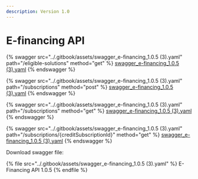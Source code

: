```yaml
---
description: Version 1.0
---
```


# E-financing API

{% swagger src="../.gitbook/assets/swagger_e-financing_1.0.5 (3).yaml" path="/eligible-solutions" method="get" %}
[swagger_e-financing_1.0.5 (3).yaml](<../.gitbook/assets/swagger_e-financing_1.0.5 (3).yaml>)
{% endswagger %}

{% swagger src="../.gitbook/assets/swagger_e-financing_1.0.5 (3).yaml" path="/subscriptions" method="post" %}
[swagger_e-financing_1.0.5 (3).yaml](<../.gitbook/assets/swagger_e-financing_1.0.5 (3).yaml>)
{% endswagger %}

{% swagger src="../.gitbook/assets/swagger_e-financing_1.0.5 (3).yaml" path="/subscriptions" method="get" %}
[swagger_e-financing_1.0.5 (3).yaml](<../.gitbook/assets/swagger_e-financing_1.0.5 (3).yaml>)
{% endswagger %}

{% swagger src="../.gitbook/assets/swagger_e-financing_1.0.5 (3).yaml" path="/subscriptions/{creditSubscriptionId}" method="get" %}
[swagger_e-financing_1.0.5 (3).yaml](<../.gitbook/assets/swagger_e-financing_1.0.5 (3).yaml>)
{% endswagger %}

Download swagger file:

{% file src="../.gitbook/assets/swagger_e-financing_1.0.5 (3).yaml" %}
E-Financing API 1.0.5
{% endfile %}
